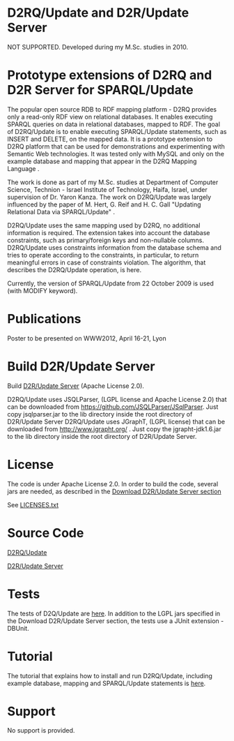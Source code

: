 # D2RQ/Update and D2R/Update Server
NOT SUPPORTED. Developed during my M.Sc. studies in 2010.

# Prototype extensions of D2RQ and D2R Server for SPARQL/Update

The popular open source RDB to RDF mapping platform - D2RQ provides only a read-only RDF view on relational databases. It enables executing SPARQL queries on data in relational databases, mapped to RDF. The goal of D2RQ/Update is to enable executing SPARQL/Update statements, such as INSERT and DELETE, on the mapped data. It is a prototype extension to D2RQ platform that can be used for demonstrations and experimenting with Semantic Web technologies. It was tested only with MySQL and only on the example database and mapping that appear in the D2RQ Mapping Language .

The work is done as part of my M.Sc. studies at Department of Computer Science, Technion - Israel Institute of Technology, Haifa, Israel, under supervision of Dr. Yaron Kanza. The work on D2RQ/Update was largely influenced by the paper of M. Hert, G. Reif and H. C. Gall "Updating Relational Data via SPARQL/Update" .

D2RQ/Update uses the same mapping used by D2RQ, no additional information is required. The extension takes into account the database constraints, such as primary/foreign keys and non-nullable columns. D2RQ/Update uses constraints information from the database schema and tries to operate according to the constraints, in particular, to return meaningful errors in case of constraints violation. The algorithm, that describes the D2RQ/Update operation, is here.

Currently, the version of SPARQL/Update from 22 October 2009 is used (with MODIFY keyword).

# Publications

Poster to be presented on WWW2012, April 16-21, Lyon

# Build D2R/Update Server

Build [D2R/Update Server](https://github.com/VadimEisenberg/d2rUpdateServer) (Apache License 2.0).

D2RQ/Update uses JSQLParser, (LGPL license and Apache License 2.0) that can be downloaded from https://github.com/JSQLParser/JSqlParser. Just copy jsqlparser.jar to the lib directory inside the root directory of D2R/Update Server
D2RQ/Update uses JGraphT, (LGPL license) that can be downloaded from http://www.jgrapht.org/ . Just copy the jgrapht-jdk1.6.jar to the lib directory inside the root directory of D2R/Update Server.

# License
The code is under Apache License 2.0. In order to build the code, several jars are needed, as described in the [Download D2R/Update Server section](#download-d2rupdate-server)

See [LICENSES.txt](https://github.com/VadimEisenberg/d2rqUpdate/blob/master/LICENSES.txt)

# Source Code
[D2RQ/Update](https://github.com/VadimEisenberg/d2rqUpdate)

[D2R/Update Server](https://github.com/VadimEisenberg/d2rUpdateServer)

# Tests

The tests of D2Q/Update are [here](https://github.com/VadimEisenberg/d2rqUpdateDBUnitTests). In addition to the LGPL jars specified in the Download D2R/Update Server section, the tests use a JUnit extension - DBUnit.

# Tutorial

The tutorial that explains how to install and run D2RQ/Update, including example database, mapping and SPARQL/Update statements is [here](http://vadimeisenberg.github.io/d2rqUpdate/tutorial.html).

# Support

No support is provided.

